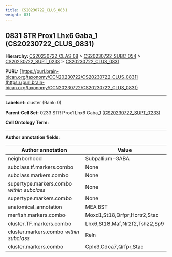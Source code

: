 ```yaml
---
title: CS20230722_CLUS_0831
weight: 831
---
```

## 0831 STR Prox1 Lhx6 Gaba_1 (CS20230722_CLUS_0831)
<b>Hierarchy: </b>
[CS20230722_CLAS_08](../CS20230722_CLAS_08) >
[CS20230722_SUBC_054](../CS20230722_SUBC_054) >
[CS20230722_SUPT_0233](../CS20230722_SUPT_0233) >
[CS20230722_CLUS_0831](../CS20230722_CLUS_0831)

**PURL:** [https://purl.brain-bican.org/taxonomy/CCN20230722/CS20230722_CLUS_0831](https://purl.brain-bican.org/taxonomy/CCN20230722/CS20230722_CLUS_0831)

---


**Labelset:** cluster (Rank: 0)

**Parent Cell Set:** 0233 STR Prox1 Lhx6 Gaba_1 ([CS20230722_SUPT_0233](../CS20230722_SUPT_0233))



**Cell Ontology Term:** 

[MARKER GENES.]: #


---

[TRANSFERRED ANNOTATIONS.]: #


[AUTHOR ANNOTATION FIELDS.]: #


**Author annotation fields:**

| Author annotation | Value |
|-------------------|-------|
|neighborhood|Subpallium-GABA|
|subclass.tf.markers.combo|None|
|subclass.markers.combo|None|
|supertype.markers.combo _within subclass_|None|
|supertype.markers.combo|None|
|anatomical_annotation|MEA BST|
|merfish.markers.combo|Moxd1,St18,Qrfpr,Hcrtr2,Stac|
|cluster.TF.markers.combo|Lhx6,St18,Maf,Nr2f2,Tshz2,Sp9|
|cluster.markers.combo _within subclass_|Reln|
|cluster.markers.combo|Cplx3,Cdca7,Qrfpr,Stac|
